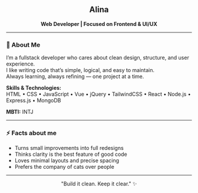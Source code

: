 <h2 align="center">Alina</h2>
<p align="center"><b>Web Developer | Focused on Frontend & UI/UX</b></p>

---

### 🧠 About Me  
I’m a fullstack developer who cares about clean design, structure, and user experience.  
I like writing code that’s simple, logical, and easy to maintain.  
Always learning, always refining — one project at a time.  

**Skills & Technologies:**  
HTML • CSS • JavaScript • Vue • jQuery • TailwindCSS • React • Node.js • Express.js • MongoDB  

**MBTI:** INTJ  

---

### ⚡ Facts about me
- Turns small improvements into full redesigns  
- Thinks clarity is the best feature of good code  
- Loves minimal layouts and precise spacing  
- Prefers the company of cats over people  

---

<p align="center">"Build it clean. Keep it clear." ✨</p>


